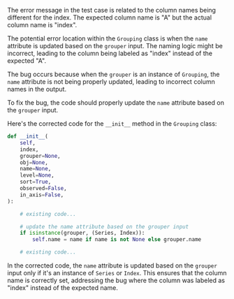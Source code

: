 The error message in the test case is related to the column names being different for the index. The expected column name is "A" but the actual column name is "index".

The potential error location within the `Grouping` class is when the `name` attribute is updated based on the `grouper` input. The naming logic might be incorrect, leading to the column being labeled as "index" instead of the expected "A".

The bug occurs because when the `grouper` is an instance of `Grouping`, the `name` attribute is not being properly updated, leading to incorrect column names in the output.

To fix the bug, the code should properly update the `name` attribute based on the `grouper` input.

Here's the corrected code for the `__init__` method in the `Grouping` class:

```python
def __init__(
    self,
    index,
    grouper=None,
    obj=None,
    name=None,
    level=None,
    sort=True,
    observed=False,
    in_axis=False,
):

    # existing code...

    # update the name attribute based on the grouper input
    if isinstance(grouper, (Series, Index)):
        self.name = name if name is not None else grouper.name

    # existing code...
```

In the corrected code, the `name` attribute is updated based on the `grouper` input only if it's an instance of `Series` or `Index`. This ensures that the column name is correctly set, addressing the bug where the column was labeled as "index" instead of the expected name.